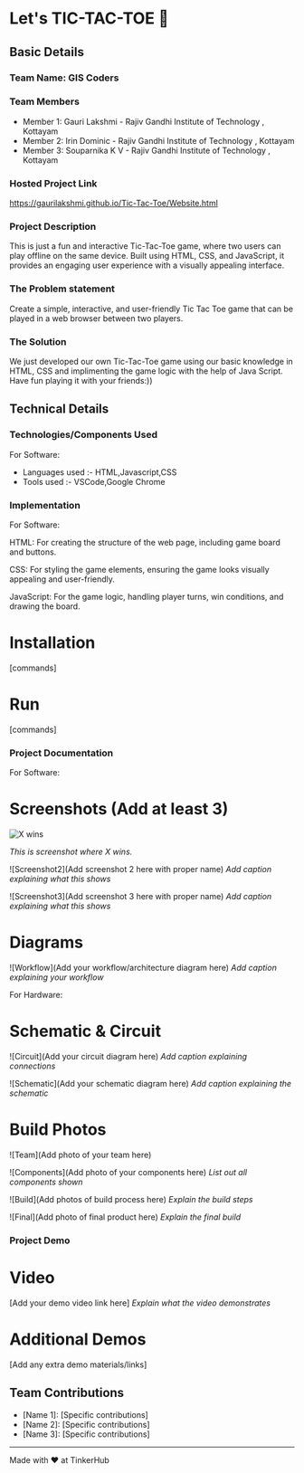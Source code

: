 # Let's TIC-TAC-TOE 🎯


## Basic Details
### Team Name: GIS Coders


### Team Members
- Member 1: Gauri Lakshmi - Rajiv Gandhi Institute of Technology , Kottayam
- Member 2: Irin Dominic - Rajiv Gandhi Institute of Technology , Kottayam
- Member 3: Souparnika K V - Rajiv Gandhi Institute of Technology , Kottayam

### Hosted Project Link
https://gaurilakshmi.github.io/Tic-Tac-Toe/Website.html

### Project Description
This is just a fun and interactive Tic-Tac-Toe game, where two users can play offline on the same device. Built using HTML, CSS, and JavaScript, it provides an engaging user experience with a visually appealing interface.

### The Problem statement
Create a simple, interactive, and user-friendly Tic Tac Toe game that can be played in a web browser between two players.

### The Solution
We just developed our own Tic-Tac-Toe game using our basic knowledge in HTML, CSS and implimenting the game logic with the help of Java Script. Have fun playing it with your friends:))
## Technical Details
### Technologies/Components Used
For Software:
- Languages used :- HTML,Javascript,CSS
- Tools used :- VSCode,Google Chrome

### Implementation
For Software:

HTML: For creating the structure of the web page, including game board and buttons.

CSS: For styling the game elements, ensuring the game looks visually appealing and user-friendly.

JavaScript: For the game logic, handling player turns, win conditions, and drawing the board.

# Installation
[commands]

# Run
[commands]

### Project Documentation
For Software:

# Screenshots (Add at least 3)
![X wins](https://github.com/user-attachments/assets/08b4655b-81a1-45cf-898b-db7ab8bcf37d)

*This is screenshot where X wins.*

![Screenshot2](Add screenshot 2 here with proper name)
*Add caption explaining what this shows*

![Screenshot3](Add screenshot 3 here with proper name)
*Add caption explaining what this shows*

# Diagrams
![Workflow](Add your workflow/architecture diagram here)
*Add caption explaining your workflow*

For Hardware:

# Schematic & Circuit
![Circuit](Add your circuit diagram here)
*Add caption explaining connections*

![Schematic](Add your schematic diagram here)
*Add caption explaining the schematic*

# Build Photos
![Team](Add photo of your team here)


![Components](Add photo of your components here)
*List out all components shown*

![Build](Add photos of build process here)
*Explain the build steps*

![Final](Add photo of final product here)
*Explain the final build*

### Project Demo
# Video
[Add your demo video link here]
*Explain what the video demonstrates*

# Additional Demos
[Add any extra demo materials/links]

## Team Contributions
- [Name 1]: [Specific contributions]
- [Name 2]: [Specific contributions]
- [Name 3]: [Specific contributions]

---
Made with ❤️ at TinkerHub
